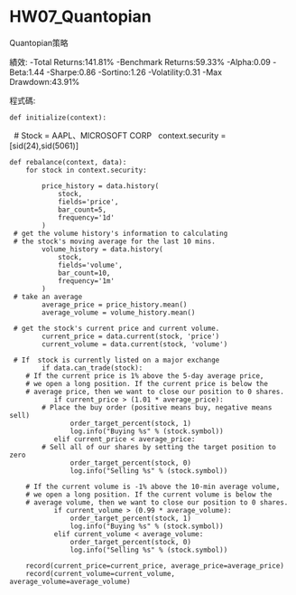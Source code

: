# HW07_Quantopian
Quantopian策略

績效:
-Total Returns:141.81%
-Benchmark Returns:59.33%
-Alpha:0.09
-Beta:1.44
-Sharpe:0.86
-Sortino:1.26
-Volatility:0.31
-Max Drawdown:43.91%

程式碼:

    def initialize(context):
        # Stock = AAPL、MICROSOFT CORP
        context.security = [sid(24),sid(5061)]

    def rebalance(context, data):
        for stock in context.security:

            price_history = data.history(
                stock,
                fields='price',
                bar_count=5,
                frequency='1d'
            )
     # get the volume history's information to calculating 
     # the stock's moving average for the last 10 mins.
            volume_history = data.history(
                stock,
                fields='volume',
                bar_count=10,
                frequency='1m'
            )
     # take an average 
            average_price = price_history.mean()
            average_volume = volume_history.mean()
    
     # get the stock's current price and current volume. 
            current_price = data.current(stock, 'price') 
            current_volume = data.current(stock, 'volume')
        
     # If  stock is currently listed on a major exchange
            if data.can_trade(stock):
        # If the current price is 1% above the 5-day average price, 
        # we open a long position. If the current price is below the 
        # average price, then we want to close our position to 0 shares.
               if current_price > (1.01 * average_price):
            # Place the buy order (positive means buy, negative means sell)
                   order_target_percent(stock, 1)
                   log.info("Buying %s" % (stock.symbol))
               elif current_price < average_price:
            # Sell all of our shares by setting the target position to zero
                   order_target_percent(stock, 0)
                   log.info("Selling %s" % (stock.symbol))
               
        # If the current volume is -1% above the 10-min average volume, 
        # we open a long position. If the current volume is below the 
        # average volume, then we want to close our position to 0 shares.
               if current_volume > (0.99 * average_volume):
                   order_target_percent(stock, 1)
                   log.info("Buying %s" % (stock.symbol))
               elif current_volume < average_volume:
                   order_target_percent(stock, 0)
                   log.info("Selling %s" % (stock.symbol))
                
        record(current_price=current_price, average_price=average_price)
        record(current_volume=current_volume, average_volume=average_volume)
